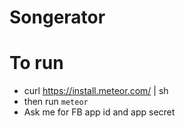 Songerator
============

# To run

* curl https://install.meteor.com/ | sh
* then run `meteor`
* Ask me for FB app id and app secret
